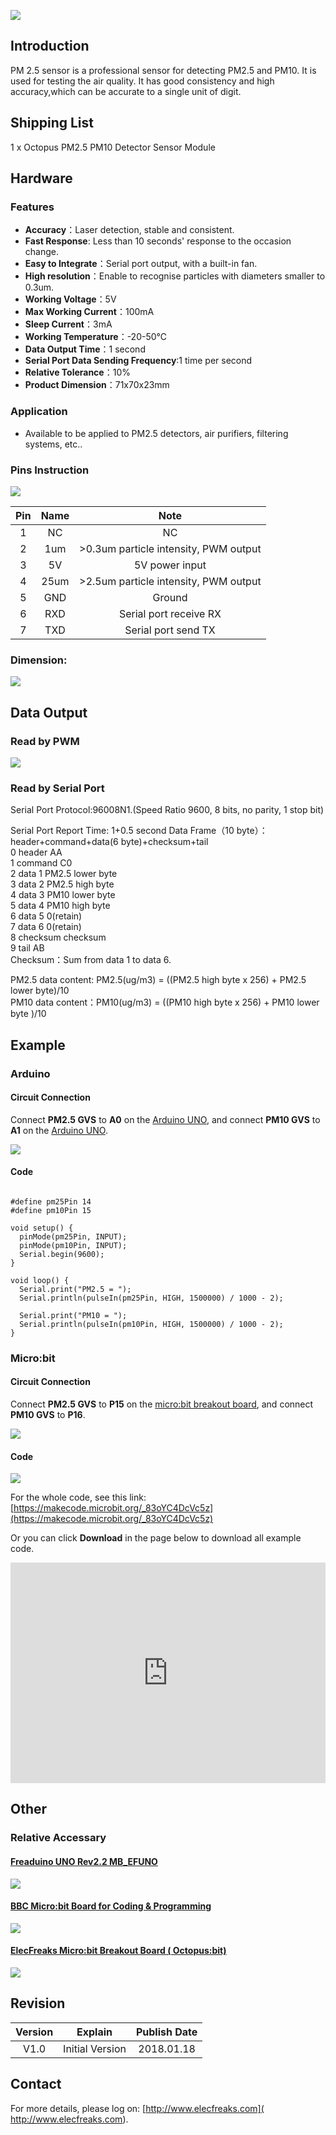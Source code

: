 ![](https://i.imgur.com/7d5fWGV.jpg)

## Introduction 
PM 2.5 sensor is a professional sensor for detecting PM2.5 and PM10. It is used for testing the air quality. It has good consistency and high accuracy,which can be accurate to a single unit of digit.

## Shipping List 
1 x Octopus PM2.5 PM10 Detector Sensor Module

## Hardware  

### Features
- **Accuracy**：Laser detection, stable and consistent. 
- **Fast Response**: Less than 10 seconds' response to the occasion change. 
- **Easy to Integrate**：Serial port output, with a built-in fan. 
- **High resolution**：Enable to recognise particles with diameters smaller to 0.3um.
- **Working Voltage**：5V
- **Max Working Current**：100mA
- **Sleep Current**：3mA
- **Working Temperature**：-20-50℃
- **Data Output Time**：1 second
- **Serial Port Data Sending Frequency**:1 time per second
- **Relative Tolerance**：10%
- **Product Dimension**：71x70x23mm

### Application
- Available to be applied to PM2.5 detectors, air purifiers, filtering systems, etc..

### Pins Instruction 

![](https://www.elecfreaks.com/wp-content/uploads/2018/01/024F85_0NMHWSL904EU.png)

| Pin   |    Name | Note  |
| :--:  | :--:     | :--: |
| 1     |  NC      |  NC   |
| 2     |   1um    |  >0.3um particle intensity, PWM output  |
| 3     |   5V     | 5V power input  |
| 4     |    25um  | >2.5um particle intensity, PWM output   |
| 5     |    GND   | Ground  |
| 6     |    RXD   | Serial port receive RX  |
| 7     |    TXD   | Serial port send TX  |


### Dimension:

![](https://i.imgur.com/79aOpTA.jpg)


## Data Output

### Read by PWM

![](https://www.elecfreaks.com/wp-content/uploads/2018/01/NQW6OSUWCK2G8CQX.png)

### Read by Serial Port
Serial Port Protocol:96008N1.(Speed Ratio 9600, 8 bits, no parity, 1 stop bit)

  Serial Port Report Time: 1+0.5 second 
  Data Frame（10 byte）：header+command+data(6 byte)+checksum+tail  
  0 header AA  
  1 command C0  
  2 data 1 PM2.5 lower byte  
  3 data 2 PM2.5 high byte  
  4 data 3 PM10 lower byte  
  5 data 4 PM10 high byte  
  6 data 5 0(retain)  
  7 data 6 0(retain)  
  8 checksum checksum  
  9 tail AB  
  Checksum：Sum from data 1 to data 6.  

  PM2.5 data content: PM2.5(ug/m3) = ((PM2.5 high byte x 256) + PM2.5 lower byte)/10  
  PM10 data content：PM10(ug/m3) = ((PM10 high byte x 256) + PM10 lower byte )/10  

## Example

### Arduino

#### Circuit Connection 

Connect **PM2.5 GVS** to **A0** on the [Arduino UNO](http://www.elecfreaks.com/estore/freaduino-uno.html), and connect **PM10 GVS** to **A1** on the [Arduino UNO](http://www.elecfreaks.com/estore/freaduino-uno.html).

![](https://i.imgur.com/01jzkqm.jpg)


#### Code
``` 

#define pm25Pin 14
#define pm10Pin 15

void setup() {
  pinMode(pm25Pin, INPUT);
  pinMode(pm10Pin, INPUT);
  Serial.begin(9600);
}

void loop() {
  Serial.print("PM2.5 = ");
  Serial.println(pulseIn(pm25Pin, HIGH, 1500000) / 1000 - 2);

  Serial.print("PM10 = ");
  Serial.println(pulseIn(pm10Pin, HIGH, 1500000) / 1000 - 2);
}

```


### Micro:bit

#### Circuit Connection 
Connect **PM2.5 GVS** to **P15** on the [micro:bit breakout board](http://www.elecfreaks.com/estore/elecfreaks-micro-bit-breakout-board.html), and connect **PM10 GVS** to **P16**.

![](https://www.elecfreaks.com/wp-content/uploads/2018/01/pm2.5连接microbit-1.jpg)

#### Code

![](https://www.elecfreaks.com/wp-content/uploads/2018/01/OOOIZXBXCIGO111IAU1H5.png)

For the whole code, see this link: [https://makecode.microbit.org/_83oYC4DcVc5z](https://makecode.microbit.org/_83oYC4DcVc5z)

Or you can click **Download** in the page below to download all example code.
<div style="position:relative;height:0;padding-bottom:70%;overflow:hidden;"><iframe style="position:absolute;top:0;left:0;width:100%;height:100%;" src="https://makecode.microbit.org/#pub:_83oYC4DcVc5z" frameborder="0" sandbox="allow-popups allow-forms allow-scripts allow-same-origin"></iframe></div>

## Other

### Relative Accessary
#### [Freaduino UNO Rev2.2 MB_EFUNO](http://www.elecfreaks.com/estore/freaduino-uno.html)

![](https://www.elecfreaks.com/wp-content/uploads/2018/01/G@02O59YAY49D@AZ_5B.png)

#### [BBC Micro:bit Board for Coding & Programming](http://www.elecfreaks.com/estore/bbc-micro-bit-board-for-coding-programming.html#!prettyPhoto)

![](https://i.imgur.com/XJ3W9Ox.png)

#### [ElecFreaks Micro:bit Breakout Board ( Octopus:bit)](http://www.elecfreaks.com/estore/elecfreaks-micro-bit-breakout-board.html#!prettyPhoto)

![](https://i.imgur.com/yG3r70O.png)



## Revision                                                      

|Version |	Explain  	| Publish Date|
| :--:  | :--:     | :--: |
|V1.0	| Initial Version |	2018.01.18|


## Contact                                                    
For more details, please log on: [http://www.elecfreaks.com]( http://www.elecfreaks.com).